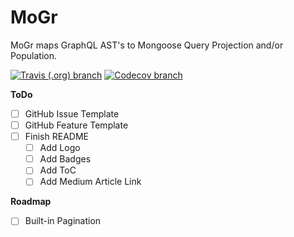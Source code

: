 # MoGr
MoGr maps GraphQL AST's to Mongoose Query Projection and/or Population.

[![Travis (.org) branch](https://img.shields.io/travis/nicky-lenaers/mogr/master.svg?style=flat-square)](https://travis-ci.org/nicky-lenaers/mogr)
[![Codecov branch](https://img.shields.io/codecov/c/gh/nicky-lenaers/mogr/master.svg?style=flat-square)](https://codecov.io/gh/nicky-lenaers/mogr)

**ToDo**
- [ ] GitHub Issue Template
- [ ] GitHub Feature Template
- [ ] Finish README
  - [ ] Add Logo
  - [ ] Add Badges
  - [ ] Add ToC
  - [ ] Add Medium Article Link

**Roadmap**
- [ ] Built-in Pagination

